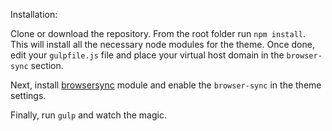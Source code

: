 Installation:

Clone or download the repository. From the root folder run `npm install`. This will install all the necessary node modules for the theme. Once done, edit your `gulpfile.js` file and place your virtual host domain in the `browser-sync` section. 

Next, install <a href="https://www.drupal.org/project/browsersync" rel="nofollow">browsersync</a> module and enable the `browser-sync` in the theme settings.

Finally, run `gulp` and watch the magic.
